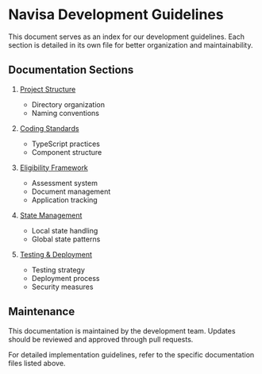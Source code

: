# Navisa Development Guidelines

This document serves as an index for our development guidelines. Each section is detailed in its own file for better organization and maintainability.

## Documentation Sections

1. [Project Structure](./docs/project-structure.md)
   - Directory organization
   - Naming conventions

2. [Coding Standards](./docs/coding-standards.md)
   - TypeScript practices
   - Component structure

3. [Eligibility Framework](./docs/eligibility-framework.md)
   - Assessment system
   - Document management
   - Application tracking

4. [State Management](./docs/state-management.md)
   - Local state handling
   - Global state patterns

5. [Testing & Deployment](./docs/testing-deployment.md)
   - Testing strategy
   - Deployment process
   - Security measures

## Maintenance

This documentation is maintained by the development team. Updates should be reviewed and approved through pull requests.

For detailed implementation guidelines, refer to the specific documentation files listed above.